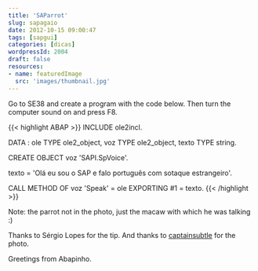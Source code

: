 ```yaml
---
title: 'SAParrot'
slug: sapagaio
date: 2012-10-15 09:00:47
tags: [sapgui]
categories: [dicas]
wordpressId: 2004
draft: false
resources:
- name: featuredImage
  src: 'images/thumbnail.jpg'
---
```

Go to SE38 and create a program with the code below. Then turn the computer sound on and press F8.


{{< highlight ABAP >}}
INCLUDE ole2incl.

DATA :
  ole     TYPE ole2_object,
  voz     TYPE ole2_object,
  texto   TYPE string.

CREATE OBJECT voz 'SAPI.SpVoice'.

texto = 'Olá eu sou o SAP e falo português com sotaque estrangeiro'.

CALL METHOD OF voz 'Speak' = ole
   EXPORTING #1 = texto.
{{< /highlight >}}

Note: the parrot not in the photo, just the macaw with which he was talking :)

Thanks to Sérgio Lopes for the tip.
And thanks to [captainsubtle][1] for the photo.

Greetings from Abapinho.

   [1]: http://www.flickr.com/photos/captainsubtle/4636335123/
